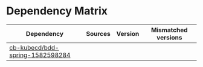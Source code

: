# Dependency Matrix

Dependency | Sources | Version | Mismatched versions
---------- | ------- | ------- | -------------------
[cb-kubecd/bdd-spring-1582598284](https://github.com/cb-kubecd/bdd-spring-1582598284.git) |  | []() | 
